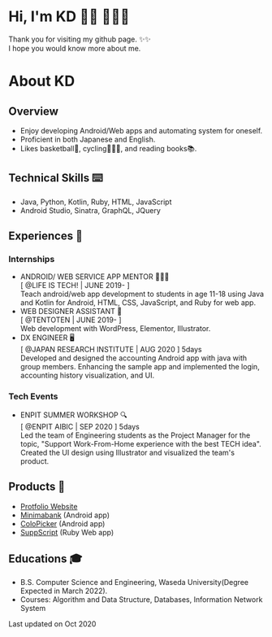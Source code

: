 # Hi, I'm KD 👋🏼 👩🏻‍💻
Thank you for visiting my github page. ✨✨ \
I hope you would know more about me.

# About KD
## Overview
- Enjoy developing Android/Web apps and automating system for oneself.
- Proficient in both Japanese and English.
- Likes basketball🏀, cycling🚴🏻‍♀️, and reading books📚.
## Technical Skills ⌨️
- Java, Python, Kotlin, Ruby, HTML, JavaScript
- Android Studio, Sinatra, GraphQL, JQuery

## Experiences 📃
### Internships
- ANDROID/ WEB SERVICE APP MENTOR 👩🏻‍💻 \
[ @LIFE IS TECH! | JUNE 2019- ] \
Teach android/web app development to students in age 11-18 using Java and Kotlin for Android, HTML, CSS, JavaScript, and Ruby for web app.
- WEB DESIGNER ASSISTANT 🎨 \
[ @TENTOTEN | JUNE 2019- ] \
Web development with WordPress, Elementor, Illustrator.
- DX ENGINEER 🖥 \
[ @JAPAN RESEARCH INSTITUTE | AUG 2020 ] 5days \
Developed and designed the accounting Android app with java with group members.
Enhancing the sample app and implemented the login, accounting history visualization, and UI.

### Tech Events
- ENPIT SUMMER WORKSHOP 🔍 \
[ @ENPIT AIBIC | SEP 2020 ] 5days \
Led the team of Engineering students as the Project Manager for the topic, "Support Work-From-Home experience with the best TECH idea". \
Created the UI design using Illustrator and visualized the team's product.

## Products 🔨
- <a href="http://hello-kd.work/">Protfolio Website</a>
- <a href="https://github.com/kaedejima/minimabank">Minimabank</a> (Android app)
- <a href="https://github.com/kaedejima/ColorPick">ColoPicker</a> (Android app)
- <a href="https://supp-script.herokuapp.com/">SuppScript</a> (Ruby Web app)

## Educations 🎓
- B.S. Computer Science and Engineering, Waseda University(Degree Expected in March 2022).
- Courses: Algorithm and Data Structure, Databases, Information Network System

Last updated on Oct 2020
